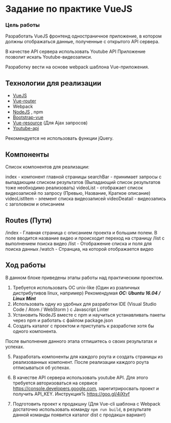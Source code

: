 
# Задание по практике VueJS
### Цель работы
Разработать VueJS фронтенд одностраничное приложение, в котором должны отображаться данные, полученные с открытого API сервера.

В качестве API сервера использовать Youtube API
Приложение позволит искать Youtube-видеозаписи.

Разработку вести  на основе webpack шаблона Vue-приложения.

## Технологии для реализации
- [VueJS](https://vuejs.org/)
- [Vue-router](https://router.vuejs.org/ru/)
- Webpack
- [NodeJS](https://nodejs.org/en/) , npm
- [Bootstrap-vue](https://www.npmjs.com/package/bootstrap-vue)
- [Vue-resource](https://github.com/pagekit/vue-resource) (Для Ajax запросов)
- [Youtube-api](https://developers.google.com/youtube/v3/sample_requests)

Рекомендуется не использовать функции jQuery.

## Компоненты
Список компонентов для реализации:

index - компонент главной страницы
searchBar - принимает запросы с выпадающим списком результатов (Выпадающий список результатов тоже необходимо реализовать)
videoList - отображает список видеозаписей по запросу (Превью, Название, Краткое описание)
videoListItem - элемент списка видеозаписей
videoDeatail -  видеозапись с заголовком и описанием 


## Routes (Пути)

/index - Главная страница с описанием проекта и большим полем. В поле вводится название видео и происходит переход на страницу /list с выполнением поиска видео
/list - Отображение списка и поля для поиска данных
/watch - Странциа, на которой отображается видео 

## Ход работы
В данном блоке приведены этапы работы над практическим проектом. 

1. Требуется использовать ОС unix-like (Один из рзаличных дистрибутивов linux, например)
Рекомендумая ***ОС: Ubuntu 16.04 / Linux Mint***
2. Использовать одну из удобных для разработки IDE (Visual Studio Code / Atom / WebStorm ) с Javascript Linter
3. Установить NodeJS вместе с npm и научиться устанавливать пакеты через npm и работать с файлом package.json 
4. Создать каталог с проектом и приступать к разработке хотя бы одного компонента.

После выполнения данного этапа отпишитесь о своих результатах и успехах.

5. Разработать компоненты для каждого роута и создать страницы из реализованных компонент.
После реализации каждого роута отписываться об успехах.

6. В качестве API сервера использовать youtube API. Для этого требуется авторизоваться на сервисе https://console.developers.google.com, зарегитриросвать проект и получить API_KEY. Инструкция% https://goo.gl/4iXtyf

7. Подготовить проект к продакшну (Для Vue-cli шаблона с Webpack достаточно использовать команду `npm run build`, в результате данной команды появится каталог dist с продакшн вариант)

